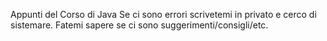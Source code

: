 Appunti del Corso di Java
Se ci sono errori scrivetemi in privato e cerco di sistemare.
Fatemi sapere se ci sono suggerimenti/consigli/etc.
